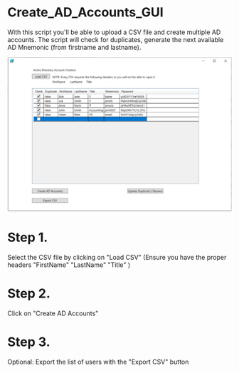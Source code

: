 # Create_AD_Accounts_GUI
With this script you'll be able to upload a CSV file and create multiple AD accounts. 
The script will check for duplicates, generate the next available AD Mnemonic (from firstname and lastname).

![alt text](https://github.com/fabiod89/Create_AD_Accounts_GUI/blob/main/Capture.PNG)

# Step 1. 
Select the CSV file by clicking on "Load CSV" (Ensure you have the proper headers "FirstName"   "LastName"    "Title" )

# Step 2. 
Click on "Create AD Accounts"

# Step 3. 
Optional: Export the list of users with the "Export CSV" button




